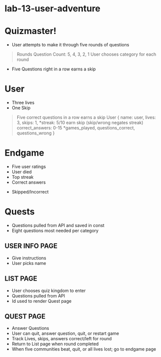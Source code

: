 # lab-13-user-adventure

# Quizmaster!
- User attempts to make it through five rounds of questions
 > Rounds Question Count: 5, 4, 3, 2, 1
 > User chooses category for each round
  * Five Questions right in a row earns a skip

# User
- Three lives
- One Skip
 > Five correct questions in a row earns a skip
 > User {
     name: user,
     lives: 3,
     skips: 1,
     *streak: 5/10 earn skip (skip/wrong negates streak)
     correct_answers: 0-15
     *games_played, questions_correct, questions_wrong
 }

 # Endgame
 - Five user ratings
 - User died
 - Top streak
 - Correct answers
  * Skipped/Incorrect

# Quests
- Questions pulled from API and saved in const
- Eight questions most needed per category


## USER INFO PAGE
- Give instructions
- User picks name

## LIST PAGE
- User chooses quiz kingdom to enter
- Questions pulled from API
- Id used to render Quest page

## QUEST PAGE
- Answer Questions
- User can quit, answer question, quit, or restart game
- Track Lives, skips, answers correct/left for round
- Return to List page when round completed
- When five communities beat, quit, or all lives lost; go to endgame page
